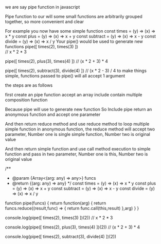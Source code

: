 we are say pipe function in javascript

Pipe function to our will some small functions are arbitrarily grouped together, so more convenient and clear

For example you now have some simple function
const times = (y) =>  (x) => x * y
const plus = (y) => (x) => x + y
const subtract = (y) =>  (x) => x - y
const divide = (y) => (x) => x / y
Your pipe() would be used to generate new functions
pipe([
  times(2),
  times(3)
])  
// x * 2 * 3

pipe([
  times(2),
  plus(3),
  times(4)
]) 
// (x * 2 + 3) * 4

pipe([
  times(2),
  subtract(3),
  divide(4)
]) 
// (x * 2 - 3) / 4
to make things simple, functions passed to pipe() will all accept 1 argument


the steps are as follows

first create an pipe function accept an array include contain multiple composition function

Because pipe will use to generate new function
So Include pipe return an anonymous function and accept one parameter

And then return reduce method and use reduce method to loop multiple simple function in anonymous function, the reduce method will accept two parameter, Number one is single simple function, Number two is original value

And then return simple function and use call method execution to simple function and pass in two parameter, Number one is this, Number two is original value



/**
 * @param {Array<(arg: any) => any>} funcs 
 * @return {(arg: any) => any}
 */
const times = (y) =>  (x) => x * y
const plus = (y) => (x) => x + y
const subtract = (y) =>  (x) => x - y
const divide = (y) => (x) => x / y

function pipe(funcs) {
  return function(arg) {
    return funcs.reduce((result,func) => {
      return func.call(this,result)
    },arg)
  }
}

console.log(pipe([
  times(2),
  times(3)
])(2))
// x * 2 * 3

console.log(pipe([
  times(2),
  plus(3),
  times(4)
])(2))
// (x * 2 + 3) * 4

console.log(pipe([
  times(2),
  subtract(3),
  divide(4)
])(2))
